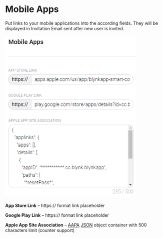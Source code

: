 # Mobile Apps

Put links to your mobile applications into the according fields. They will be displayed in Invitation Email sent after new user is invited.

![](../../../../.gitbook/assets/mobile_apps.png)

**App Store Link** – https:// format link placeholder  
  
**Google Play Link** – https:// format link placeholder  
  
**Apple App Site Association** – [AAPA](https://developer.apple.com/documentation/safariservices/supporting_associated_domains) [JSON](https://www.json.org/json-en.html) object container with 500 characters limit \(counter support\)

